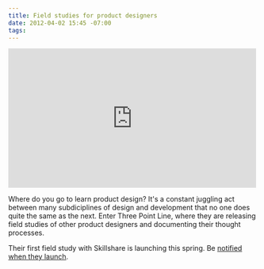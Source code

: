 ```yaml
---
title: Field studies for product designers
date: 2012-04-02 15:45 -07:00
tags:
---
```


<iframe src="http://player.vimeo.com/video/39452373?title=0&amp;byline=0&amp;portrait=0&amp;color=ffffff" width="500" height="281" frameborder="0" webkitAllowFullScreen mozallowfullscreen allowFullScreen></iframe>

Where do you go to learn product design? It's a constant juggling act between many subdiciplines of design and development that no one does quite the same as the next. Enter Three Point Line, where they are releasing field studies of other product designers and documenting their thought processes. 

Their first field study with Skillshare is launching this spring. Be [notified when they launch](http://threepointline.cc/).
